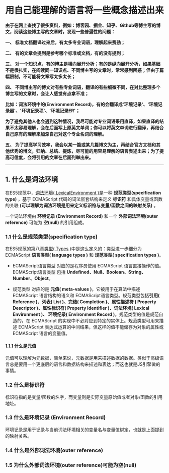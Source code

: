 # 用自己能理解的语言将一些概念描述出来

**由于在网上查找了很多资料，例如：博客园、掘金、知乎、Github等博主写的博文，阅读这些博主写的文章时，发现一些普遍性的问题：**

**一、 标准文档翻译过来后，有太多专业词语，理解起来费劲；**

**二、 有的文章会提到是参考哪个标准或文档，有的没有提到；**

**三、 对一个知识点，有的博主是横向展开分析；有的是纵向展开分析，如果基础不是很扎实，在阅读同一知识点、不同博主写的文章时，常常感到困惑；但由于篇幅限制，不可能将文章写太多太长；**

**四、 不同博主写的博文对有些专业词语，翻译的有些细微不同，在对比整理多个博主写的文章时，会让人感觉有点拿不准；**

**比如：词法环境中的(Environment Record)，有的会翻译成'环境记录'、'环境记录器'、'环境记录项'、'环境记录ER'；**

**为了避免其他人也会遇到这种情况，我尽可能对专业词语采用直译，如果直译的结果不太容易理解，会在后面写上原英文单词；你可以将英文单词进行翻译，再结合自己原有的理解来加深自己对这个专业名词的理解。**

**五、 为了提高学习效率，我会以某一篇或某几篇博文为主，再结合官方文档和其他优秀的博文，归纳、总结、提炼，尽可能的用容易理解的语言表述出来；为了提高可信度，会将引用的文章在后面列举出来。**

---

## 1. 什么是词法环境

在ES5规范中，[词法环境( LexicalEnvironment )](https://es5.github.io/#x10.2)是一种 **规范类型(specification type)** ，基于 ECMAScript 代码的词法嵌套结构来定义 **标识符** 和具体变量或函数的关联 **(可以理解为词法环境是用来定义标识符与变量/函数之间的映射关系)** 。

一个词法环境由 **环境记录 (Environment Record)** 和一个 **外部词法环境(outer reference)** 可能为 **空(null)** 的引用组成。

### 1.1 什么是规范类型(specification type)

在ES5规范的第八章[类型( Types )](https://es5.github.io/#specification-type)中是这么定义的：类型进一步细分为ECMAScript **语言类型( language types )** 和 **规范类型( specification types )**。

+ ECMAScript语言类型 对应的是程序员使用 ECMAScript 语言直接操作的值。ECMAScript语言类型 包括 **Undefined、Null、Boolean、String、Number、Object**。

+ 规范类型 对应的是 **元值( meta-values )**，它被用于在算法中描述 ECMAScript 语言结构的语义和 ECMAScript语言类型。规范类型包括**引用( Reference )、列表( List )、完结(  Completion )、属性描述符 ( Property Descriptor )、属性标识符( Property Identifier )、词法环境( Lexical Environment )、 环境纪录( Environment Record )**。规范类型的值是规范自造的，在 ECMAScript 的实现中不必对应到特定的实体上。规范类型可用来描述 ECMAScript 表达式运算的中间结果，但这样的值不能储存为对象的属性或 ECMAScript 语言的变量值。

#### 1.1.1 什么是元值

元值可以理解为元数据，简单来说，元数据是用来描述数据的数据。类似于高级语言总是要用一个更底层的语言和数据结构来描述和表达；而这也就是JS引擎做的事情。

### 1.2 什么是标识符

标识符指的是变量/函数的名字，而变量则是实际变量原始值或者对象/函数的引用地址。

### 1.3 什么是环境记录 (Environment Record)

环境记录是用于记录与当前词法环境相关的变量名与变量值绑定，也就是上面提到的映射关系。

### 1.4 什么是外部词法环境(outer reference)

### 1.5 为什么外部词法环境(outer reference)可能为空(null)
